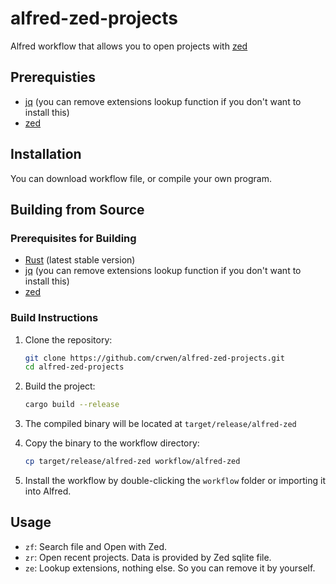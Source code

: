 # alfred-zed-projects

Alfred workflow that allows you to open projects with [zed](https://github.com/zed-industries/zed)

## Prerequisties

- [jq](https://github.com/jqlang/jq) (you can remove extensions lookup function if you don't want to install this)
- [zed](https://github.com/zed-industries/zed)

## Installation

You can download workflow file, or compile your own program.

## Building from Source

### Prerequisites for Building

- [Rust](https://rustup.rs/) (latest stable version)
- [jq](https://github.com/jqlang/jq) (you can remove extensions lookup function if you don't want to install this)
- [zed](https://github.com/zed-industries/zed)

### Build Instructions

1. Clone the repository:
   ```bash
   git clone https://github.com/crwen/alfred-zed-projects.git
   cd alfred-zed-projects
   ```

2. Build the project:
   ```bash
   cargo build --release
   ```

3. The compiled binary will be located at `target/release/alfred-zed`

4. Copy the binary to the workflow directory:
   ```bash
   cp target/release/alfred-zed workflow/alfred-zed
   ```

5. Install the workflow by double-clicking the `workflow` folder or importing it into Alfred.

## Usage

- `zf`: Search file and Open with Zed.
- `zr`: Open recent projects. Data is provided by Zed sqlite file.
- `ze`: Lookup extensions, nothing else. So you can remove it by yourself.
